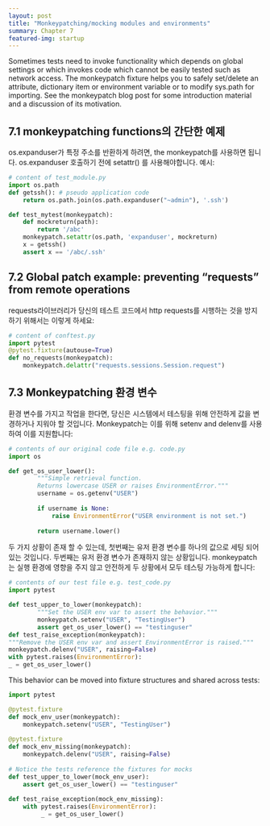 ```yaml
---
layout: post
title: "Monkeypatching/mocking modules and environments"
summary: Chapter 7
featured-img: startup
---
```



Sometimes tests need to invoke functionality which depends on global settings or which invokes code which cannot be
easily tested such as network access. The monkeypatch fixture helps you to safely set/delete an attribute, dictionary
item or environment variable or to modify sys.path for importing. See the monkeypatch blog post for some
introduction material and a discussion of its motivation.


## 7.1 monkeypatching functions의 간단한 예제
os.expanduser가 특정 주소를 반환하게 하려면, the monkeypatch를 사용하면 됩니다.
os.expanduser 호출하기 전에 setattr() 를 사용해야합니다.
예시:

```python
# content of test_module.py
import os.path
def getssh(): # pseudo application code
    return os.path.join(os.path.expanduser("~admin"), '.ssh')

def test_mytest(monkeypatch):
    def mockreturn(path):
        return '/abc'
    monkeypatch.setattr(os.path, 'expanduser', mockreturn)
    x = getssh()
    assert x == '/abc/.ssh'
```



## 7.2 Global patch example: preventing “requests” from remote operations
requests라이브러리가 당신의 테스트 코드에서 http requests를 시행하는 것을 방지하기 위해서는 이렇게 하세요:
```python
# content of conftest.py
import pytest
@pytest.fixture(autouse=True)
def no_requests(monkeypatch):
    monkeypatch.delattr("requests.sessions.Session.request")
```


## 7.3 Monkeypatching 환경 변수
환경 변수를 가지고 작업을 한다면, 당신은 시스템에서 테스팅을 위해 안전하게 값을 변경하거나 지워야 할 것입니다. Monkeypatch는 이를 위해 setenv and delenv를 사용하여 이를 지원합니다:

```python
# contents of our original code file e.g. code.py
import os

def get_os_user_lower():
        """Simple retrieval function.
        Returns lowercase USER or raises EnvironmentError."""
        username = os.getenv("USER")
       
        if username is None:
            raise EnvironmentError("USER environment is not set.")
        
        return username.lower()
```


두 가지 상황이 존재 할 수 있는데, 첫번째는 유저 환경 변수를 하나의 값으로 세팅 되어 있는 것입니다. 두번째는 유저 환경 변수가 존재하지 않는 상황입니다. monkeypatch는 실행 환경에 영향을 주지 않고 안전하게 두 상황에서 모두 테스팅 가능하게 합니다:
```python
# contents of our test file e.g. test_code.py
import pytest

def test_upper_to_lower(monkeypatch):
        """Set the USER env var to assert the behavior."""
        monkeypatch.setenv("USER", "TestingUser")
        assert get_os_user_lower() == "testinguser"
def test_raise_exception(monkeypatch):
"""Remove the USER env var and assert EnvironmentError is raised."""
monkeypatch.delenv("USER", raising=False)
with pytest.raises(EnvironmentError):
_ = get_os_user_lower()
```


This behavior can be moved into fixture structures and shared across tests:
```python
import pytest

@pytest.fixture
def mock_env_user(monkeypatch):
    monkeypatch.setenv("USER", "TestingUser")
    
@pytest.fixture
def mock_env_missing(monkeypatch):
    monkeypatch.delenv("USER", raising=False)
    
# Notice the tests reference the fixtures for mocks
def test_upper_to_lower(mock_env_user):
    assert get_os_user_lower() == "testinguser"
    
def test_raise_exception(mock_env_missing):
    with pytest.raises(EnvironmentError):
         _ = get_os_user_lower()
```

